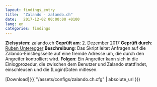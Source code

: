 ```yaml
---
layout: findings_entry
title:  "Zalando - zalando.ch"
date:   2017-12-02 00:00:00 +0100
lang: en
categories: findings
---
```


**Zielsystem**: zalando.ch 
**Geprüft am**: 2. Dezember 2017
**Geprüft durch**: [Ruben Unteregger](https://twitter.com/rubenunteregger)
**Beschreibung**: Das Skript leitet Anfragen auf die Zalando-Einstiegsseite auf eine fremde Adresse um, die durch den Angreifer kontrolliert wird.
**Folgen**: Ein Angreifer kann sich in die Einlogprozedur, die zwischen dem Benutzer und Zalando stattfindet, einschleusen und die (Login)Daten mitlesen.


[Download]({{ "/assets/configs/zalando.ch.cfg" | absolute_url }})

